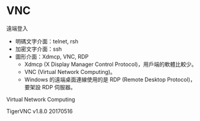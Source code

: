 # VNC

遠端登入
* 明碼文字介面：telnet, rsh
* 加密文字介面：ssh
* 圖形介面：Xdmcp, VNC, RDP
	* Xdmcp (X Display Manager Control Protocol)，用戶端的軟體比較少。
	* VNC (Virtual Network Computing)。
	* Windows 的遠端桌面連線使用的是 RDP (Remote Desktop Protocol)，要架設 RDP 伺服器。


Virtual Network Computing

TigerVNC v1.8.0 20170516


